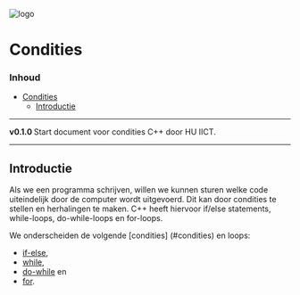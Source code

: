 ![logo](../c++/img/ISO_C++_Logo.svg) [](logo-id)

# Condities

### Inhoud[](toc-id) <!-- omit in toc -->

- [Condities](#condities)
  - [Introductie](#introductie)

---

**v0.1.0 [](version-id)** Start document voor condities C++ door HU IICT[](author-id).

---
## Introductie

Als we een programma schrijven, willen we kunnen sturen welke code uiteindelijk door de computer wordt uitgevoerd. Dit kan door condities te stellen en herhalingen te maken. C++ heeft hiervoor if/else statements, while-loops, do-while-loops en for-loops. 

We onderscheiden de volgende [condities] (#condities) en loops: 
- [if-else](#if-else),
- [while](#while),
- [do-while](#do-while) en 
- [for](#for).
